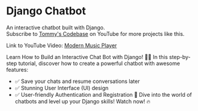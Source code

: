 # Django Chatbot

An interactive chatbot built with Django.  
Subscribe to [Tommy's Codebase](https://www.youtube.com/@tommys_codebase) on YouTube for more projects like this.

Link to YouTube Video: [Modern Music Player](https://youtu.be/cxWebdREQIk)

Learn How to Build an Interactive Chat Bot with Django! 💬✨
In this step-by-step tutorial, discover how to create a powerful chatbot with awesome features:

- ✅ Save your chats and resume conversations later
- ✅ Stunning User Interface (UI) design
- ✅ User-friendly Authentication and Registration
  🚀 Dive into the world of chatbots and level up your Django skills! Watch now! 🔥
